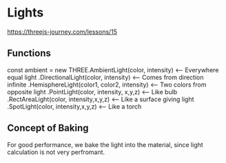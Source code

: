 # Lights

https://threejs-journey.com/lessons/15

## Functions

const ambient = new THREE.AmbientLight(color, intensity)   <-- Everywhere equal light
.DirectionalLight(color, intensity)             <-- Comes from direction infinite
.HemisphereLight(color1, color2, intensity)     <-- Two colors from opposite light
.PointLight(color, intensity, x,y,z)                   <-- Like  bulb
.RectAreaLight(color, intensity,x,y,z)                <-- Like a surface giving light
.SpotLight(color, intensity,x,y,z)                    <-- Like a torch

## Concept of Baking

For good performance, we bake the light into the material, since light calculation is not very perfromant.


